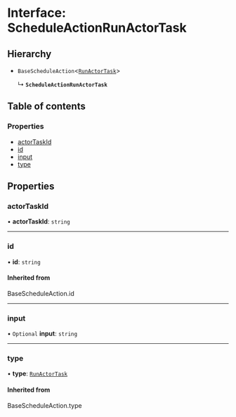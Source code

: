 # Interface: ScheduleActionRunActorTask

## Hierarchy

- `BaseScheduleAction`<[`RunActorTask`](../enums/ScheduleActions.md#runactortask)\>

  ↳ **`ScheduleActionRunActorTask`**

## Table of contents

### Properties

- [actorTaskId](ScheduleActionRunActorTask.md#actortaskid)
- [id](ScheduleActionRunActorTask.md#id)
- [input](ScheduleActionRunActorTask.md#input)
- [type](ScheduleActionRunActorTask.md#type)

## Properties

### <a id="actortaskid" name="actortaskid"></a> actorTaskId

• **actorTaskId**: `string`

___

### <a id="id" name="id"></a> id

• **id**: `string`

#### Inherited from

BaseScheduleAction.id

___

### <a id="input" name="input"></a> input

• `Optional` **input**: `string`

___

### <a id="type" name="type"></a> type

• **type**: [`RunActorTask`](../enums/ScheduleActions.md#runactortask)

#### Inherited from

BaseScheduleAction.type

